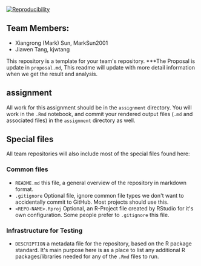 
[![Reproducibility](https://github.com/espm-157/final-group-final_project_xiangrong-mark-jiawen/actions/workflows/main.yml/badge.svg)](https://github.com/espm-157/final-group-final_project_xiangrong-mark-jiawen/actions/workflows/main.yml)

## Team Members:

- Xiangrong (Mark) Sun, MarkSun2001
- Jiawen Tang, kjwtang

This repository is a template for your team's repository. 
***The Proposal is update in `proposal.md`, This readme will update with more detail information when we get the result and analysis.

## assignment

All work for this assignment should be in the `assignment` directory.  You will work in the `.Rmd` notebook, and commit your rendered output files (`.md` and associated files) in the `assignment` directory as well.

## Special files

All team repositories will also include most of the special files found here:

### Common files

- `README.md` this file, a general overview of the repository in markdown format.  
- `.gitignore` Optional file, ignore common file types we don't want to accidentally commit to GitHub. Most projects should use this. 
- `<REPO-NAME>.Rproj` Optional, an R-Project file created by RStudio for it's own configuration.  Some people prefer to `.gitignore` this file.


### Infrastructure for Testing


- `DESCRIPTION` a metadata file for the repository, based on the R package standard. It's main purpose here is as a place to list any additional R packages/libraries needed for any of the `.Rmd` files to run.




